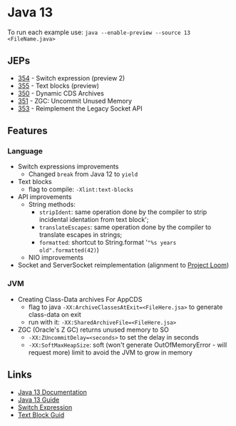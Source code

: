 # Java 13

To run each example use: `java --enable-preview --source 13 <FileName.java>`

## JEPs

* [354](https://openjdk.java.net/jeps/354) - Switch expression (preview 2)
* [355](https://openjdk.java.net/jeps/355) - Text blocks (preview)
* [350](https://openjdk.java.net/jeps/350) - Dynamic CDS Archives
* [351](https://openjdk.java.net/jeps/351) - ZGC: Uncommit Unused Memory
* [353](https://openjdk.java.net/jeps/353) - Reimplement the Legacy Socket API

## Features

### Language

* Switch expressions improvements
  * Changed `break` from Java 12 to `yield`
* Text blocks
  * flag to compile: `-Xlint:text-blocks`
* API improvements
  * String methods:
    * `stripIdent`: same operation done by the compiler to strip incidental identation from text block';
    * `translateEscapes`: same operation done by the compiler to translate escapes in strings;
    * `formatted`: shortcut to String.format '`"%s years old".formatted(42)`)
  * NIO improvements
* Socket and ServerSocket reimplementation (alignment to [Project Loom](https://openjdk.java.net/projects/loom/))

### JVM

* Creating Class-Data archives For AppCDS
  * flag to java `-XX:ArchiveClassesAtExit=<FileHere.jsa>` to generate class-data on exit
  * run with it: `-XX:SharedArchiveFile=<FileHere.jsa>`
* ZGC (Oracle's Z GC) returns unused memory to SO
  * `-XX:ZUncommitDelay=<seconds>` to set the delay in seconds
  * `-XX:SoftMaxHeapSize`: soft (won't generate OutOfMemoryError - will request more) limit to avoid the JVM to grow in memory

## Links

* [Java 13 Documentation](https://docs.oracle.com/en/java/javase/13/index.html)
* [Java 13 Guide](https://blog.codefx.org/java/java-13-guide/)
* [Switch Expression](https://blog.codefx.org/java/switch-expressions/)
* [Text Block Guid](http://cr.openjdk.java.net/~jlaskey/Strings/TextBlocksGuide_v9.html)

